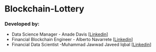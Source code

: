 # Blockchain-Lottery

### Developed by:
- Data Science Manager - Anade Davis [[Linkedin](https://www.linkedin.com/in/anadedatascientist/)]
- Financial Blockchain Engineer - Alberto Navarrete [[Linkedin](https://www.linkedin.com/in/albertonr/)]
- Financial Data Scientist -Muhammad Jawwad Javeed Iqbal [[Linkedin](https://www.linkedin.com/in/jawwad-javeed/)]


